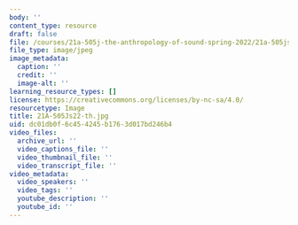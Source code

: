 ```yaml
---
body: ''
content_type: resource
draft: false
file: /courses/21a-505j-the-anthropology-of-sound-spring-2022/21a-505js22-th.jpg
file_type: image/jpeg
image_metadata:
  caption: ''
  credit: ''
  image-alt: ''
learning_resource_types: []
license: https://creativecommons.org/licenses/by-nc-sa/4.0/
resourcetype: Image
title: 21A-505Js22-th.jpg
uid: dc01db0f-6c45-4245-b176-3d017bd246b4
video_files:
  archive_url: ''
  video_captions_file: ''
  video_thumbnail_file: ''
  video_transcript_file: ''
video_metadata:
  video_speakers: ''
  video_tags: ''
  youtube_description: ''
  youtube_id: ''
---
```

